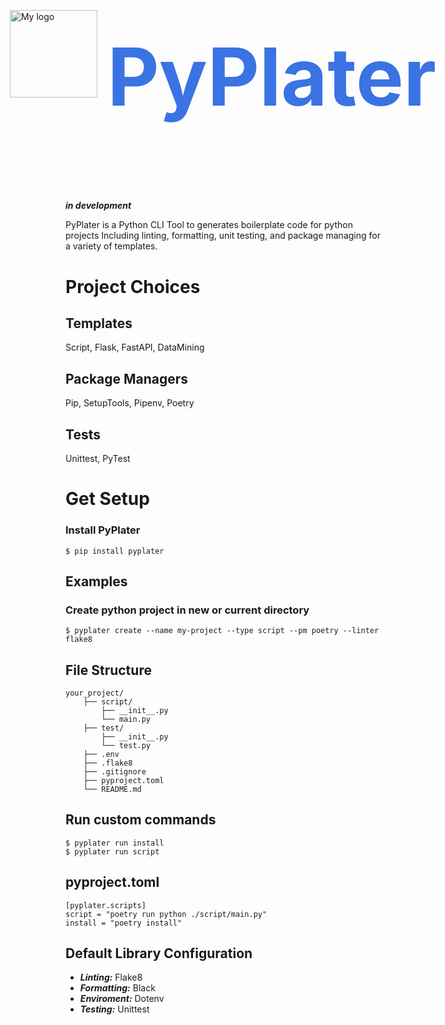<div style="display: flex; justify-content: center; align-items: center; gap: 1rem;">
<img src="https://davidrr-f.github.io/codepen-hosted-assets/pyplater.svg" alt="My logo" width="140" height="140">
<h2 style="font-size: 8rem; color: #3a73e3">PyPlater</h2>
</div>

**_in development_**

<!-- for reference when published -->
<!-- <p align="center">
<a href="https://github.com/tiangolo/fastapi/actions?query=workflow%3ATest+event%3Apush+branch%3Amaster" target="_blank">
    <img src="https://github.com/tiangolo/fastapi/workflows/Test/badge.svg?event=push&branch=master" alt="Test">
</a>
<a href="https://coverage-badge.samuelcolvin.workers.dev/redirect/tiangolo/fastapi" target="_blank">
    <img src="https://coverage-badge.samuelcolvin.workers.dev/tiangolo/fastapi.svg" alt="Coverage">
</a>
<a href="https://pypi.org/project/fastapi" target="_blank">
    <img src="https://img.shields.io/pypi/v/fastapi?color=%2334D058&label=pypi%20package" alt="Package version">
</a>
<a href="https://pypi.org/project/fastapi" target="_blank">
    <img src="https://img.shields.io/pypi/pyversions/fastapi.svg?color=%2334D058" alt="Supported Python versions">
</a>
</p> -->

PyPlater is a Python CLI Tool to generates boilerplate code for python projects Including linting, formatting, unit testing, and package managing for
a variety of templates.

# Project Choices

## Templates

Script, Flask, FastAPI, DataMining

## Package Managers

Pip, SetupTools, Pipenv, Poetry

## Tests

Unittest, PyTest

##

# Get Setup

### Install PyPlater

```
$ pip install pyplater
```

## Examples

### Create python project in new or current directory

```
$ pyplater create --name my-project --type script --pm poetry --linter flake8
```

## File Structure

```
your_project/
    ├── script/
        ├── __init__.py
        └── main.py
    ├── test/
        ├── __init__.py
        └── test.py
    ├── .env
    ├── .flake8
    ├── .gitignore
    ├── pyproject.toml
    └── README.md
```

## Run custom commands

```
$ pyplater run install
$ pyplater run script
```

## pyproject.toml

```
[pyplater.scripts]
script = "poetry run python ./script/main.py"
install = "poetry install"
```

## Default Library Configuration

- **_Linting:_** Flake8
- **_Formatting:_** Black
- **_Enviroment:_** Dotenv
- **_Testing:_** Unittest
